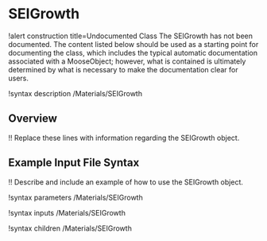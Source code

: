 # SEIGrowth

!alert construction title=Undocumented Class
The SEIGrowth has not been documented. The content listed below should be used as a starting point for
documenting the class, which includes the typical automatic documentation associated with a
MooseObject; however, what is contained is ultimately determined by what is necessary to make the
documentation clear for users.

!syntax description /Materials/SEIGrowth

## Overview

!! Replace these lines with information regarding the SEIGrowth object.

## Example Input File Syntax

!! Describe and include an example of how to use the SEIGrowth object.

!syntax parameters /Materials/SEIGrowth

!syntax inputs /Materials/SEIGrowth

!syntax children /Materials/SEIGrowth
